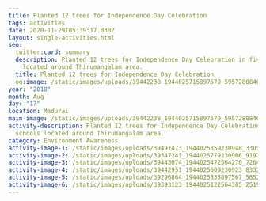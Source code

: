 ```yaml
---
title: Planted 12 trees for Independence Day Celebration
tags: activities
date: 2020-11-29T05:39:17.030Z
layout: single-activities.html
seo:
  twitter:card: summary
  description: Planted 12 trees for Independence Day Celebration in five schools
    located around Thirumangalam area.
  title: Planted 12 trees for Independence Day Celebration
  og:image: /static/images/uploads/39442238_1944025715897579_5957280846854488064_n_1944025712564246.jpg
year: "2018"
month: Aug
day: "17"
location: Madurai
main-image: /static/images/uploads/39442238_1944025715897579_5957280846854488064_n_1944025712564246.jpg
activity-description: Planted 12 trees for Independence Day Celebration in five
  schools located around Thirumangalam area.
category: Environment Awareness
activity-image-1: /static/images/uploads/39497473_1944025359230948_330510854552289280_n_1944025355897615.jpg
activity-image-2: /static/images/uploads/39347241_1944025779230906_9192286472315600896_n_1944025775897573.jpg
activity-image-3: /static/images/uploads/39443074_1944025472564270_7264690014406049792_n_1944025469230937.jpg
activity-image-4: /static/images/uploads/39442951_1944025609230923_8332805225089859584_n_1944025605897590.jpg
activity-image-5: /static/images/uploads/39296864_1944025835897567_5652340410811416576_n_1944025832564234.jpg
activity-image-6: /static/images/uploads/39393123_1944025122564305_2519768514114355200_n_1944025119230972.jpg
---
```

